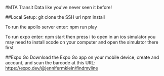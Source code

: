 #MTA Transit Data like you've never seen it before!

##Local Setup:
git clone the SSH url
npm install

To run the apollo server enter:
npm run play

To run expo enter:
npm start
then press i to open in an ios simulator
you may need to install xcode on your computer and open the simulator there first

##Expo Go
Download the Expo Go app on your mobile device, create and account, and scan the barcode at this URL: https://expo.dev/@jennifermklein/findmyline
